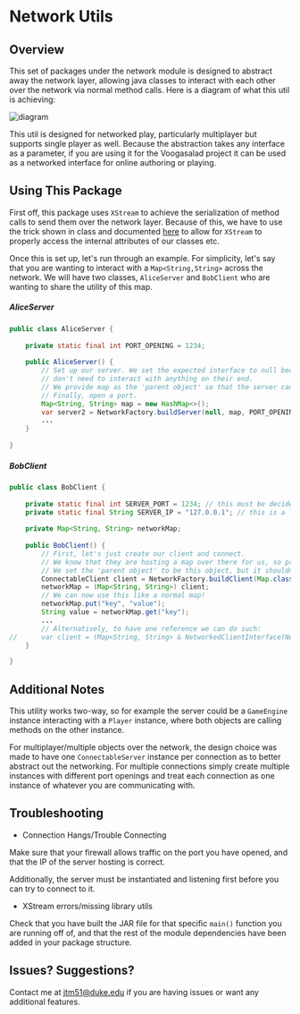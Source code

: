 # Network Utils

## Overview
This set of packages under the network module is designed to abstract away the network layer, allowing java classes to interact with each other
over the network via normal method calls. Here is a diagram of what this util is achieving: 

![diagram](https://i.imgur.com/1zctlvT.jpg)

This util is designed for networked play, particularly multiplayer but supports single player as well. Because the abstraction takes any 
interface as a parameter, if you are using it for the Voogasalad project it can be used as a networked interface for online authoring or playing.

## Using This Package
First off, this package uses `XStream` to achieve the serialization of method calls to send them over the network layer. 
Because of this, we have to use the trick shown in class and documented [here](https://docs.google.com/document/d/1OZj2a4qV2VawOdaw_h0CPdbjkDP5hFIA0Vq64aIsY6o/edit) to allow for `XStream` to properly access the internal attributes of our classes etc.

Once this is set up, let's run through an example. For simplicity, let's say that you are wanting to interact with a `Map<String,String>` across the network. 
We will have two classes, `AliceServer` and `BobClient` who are wanting to share the utility of this map. 

##### AliceServer

```java
public class AliceServer {
    
    private static final int PORT_OPENING = 1234;
    
    public AliceServer() {
        // Set up our server. We set the expected interface to null because we are just letting them use our map, and 
        // don't need to interact with anything on their end. 
        // We provide map as the 'parent object' so that the server can see it and pass method calls along to it.
        // Finally, open a port. 
        Map<String, String> map = new HashMap<>();
        var server2 = NetworkFactory.buildServer(null, map, PORT_OPENING);
        ...
    }
    
}
```

##### BobClient
```java
public class BobClient {
    
    private static final int SERVER_PORT = 1234; // this must be decided between your two classes
    private static final String SERVER_IP = "127.0.0.1"; // this is a localhost, but you will need to have this as input in some way
    
    private Map<String, String> networkMap;
    
    public BobClient() {
        // First, let's just create our client and connect.
        // We know that they are hosting a map over there for us, so provide it as the expected interface.
        // We set the 'parent object' to be this object, but it shouldn't matter as the server isn't expecting anything from us.
        ConnectableClient client = NetworkFactory.buildClient(Map.class, this, SERVER_IP, SERVER_PORT);
        networkMap = (Map<String, String>) client;
        // We can now use this like a normal map!
        networkMap.put("key", "value");
        String value = networkMap.get("key");
        ...
        // Alternatively, to have one reference we can do such:
//      var client = (Map<String, String> & NetworkedClientInterface)NetworkFactory.buildClient(Map.class, this, SERVER_IP, SERVER_PORT);
    }

}

```

## Additional Notes
This utility works two-way, so for example the server could be a `GameEngine` instance interacting with a `Player` instance, where both objects are calling methods on the other instance. 

For multiplayer/multiple objects over the network, the design choice was made to have one `ConnectableServer` instance per connection as to better abstract out the networking. 
For multiple connections simply create multiple instances with different port openings and treat each connection as one instance of whatever you are communicating with. 

## Troubleshooting
* Connection Hangs/Trouble Connecting

Make sure that your firewall allows traffic on the port you have opened, and that the IP of the server hosting is correct.

Additionally, the server must be instantiated and listening first before you can try to connect to it. 

* XStream errors/missing library utils

Check that you have built the JAR file for that specific `main()` function you are running off of, and that the rest of the module dependencies have been added in your package structure. 

## Issues? Suggestions?
Contact me at jtm51@duke.edu if you are having issues or want any additional features.
